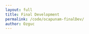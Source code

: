 ```yaml
---
layout: full
title: Final Development
permalink: /code/ocapunam-finalDev/
author: Ozguc
---
```



<canvas id="Boids" width="640" height="640" style="position: absolute; left: 0; top: 0;"></canvas>

<script deferred type="module">


import * as T from '../lib/module.js'

import OzRenderer from '../ocapunam/OzRenderer-finalDev.js'
import BoidsRenderer from '../ocapunam/BoidsRenderer.js'

let dt = 0

let terrain = new T.Object3D(), sky = new T.Object3D()

let subDiv = 256
let dim = 1e3

let boids = new BoidsRenderer({
    boidCount: 50,
    width: subDiv,
    height: subDiv,
    update: (dt) => update(dt),
})

let ground = new T.Mesh(
    new T.PlaneGeometry(dim, dim, subDiv, subDiv),
    new T.MeshPhongMaterial({ color: 0xbea9de, map: boids.texture.texture}))
    ground.rotation.set(-Math.PI/2,0,0)
    ground.castShadow = true
    ground.receiveShadow = true
    terrain.add(ground)

let starsGeometry = new T.Geometry();

for ( let i = 0; i < 10000; i ++ ) {

    let star = new T.Vector3();
    star.x = T.Math.randFloatSpread( 2000 );
    star.y = T.Math.randFloatSpread( 2000 );
    star.z = T.Math.randFloatSpread( 2000 );

    starsGeometry.vertices.push( star );

}

let starsMaterial = new T.PointsMaterial( { color: 0x888888 } );

let starField = new T.Points( starsGeometry, starsMaterial );

sky.add( starField );


boids.init()

function update(time) {
    dt += time
    starField.rotation.x = dt/500
    starField.rotation.y = dt/500
}

let renderer = new OzRenderer({
    position: { x: 0, y: 10, z: dim/2 },
    background: 0x2e4482,
    ambient: 0x546bab,
    update: (t) => update(t),
    })



renderer.add(terrain, sky)

</script>

